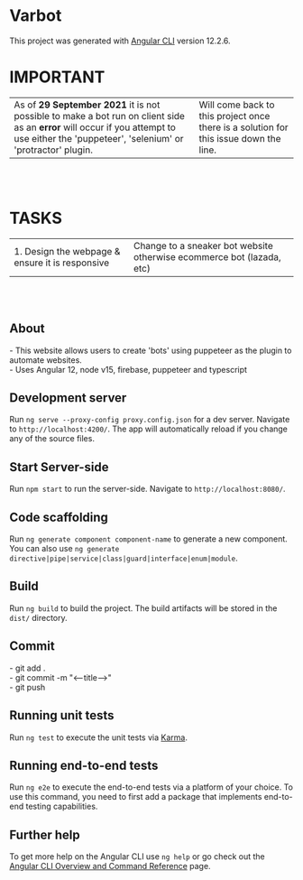 # Varbot

This project was generated with [Angular CLI](https://github.com/angular/angular-cli) version 12.2.6.

<h1>IMPORTANT</h1>
<table>
<tr>
  <td>
    As of <b>29 September 2021</b> it is not possible to make a bot run on client side as an <b>error</b> will occur if you attempt to use
    either the 'puppeteer', 'selenium' or 'protractor' plugin.
  </td>
  <td>
    Will come back to this project once there is a solution for this issue down the line.
  </td>
</tr>
</table>

<br><br>

<h1>TASKS</h1>
<table>
<tr>
  <td>
    1. Design the webpage & ensure it is responsive
  </td>
  <td>
    Change to a sneaker bot website otherwise ecommerce bot (lazada, etc)
  </td>
</tr>
</table>
<br><br>

<h2>About</h2>
- This website allows users to create 'bots' using puppeteer as the plugin to 
  automate websites.
<br>
- Uses Angular 12, node v15, firebase, puppeteer and typescript


## Development server

Run `ng serve --proxy-config proxy.config.json` for a dev server. Navigate to `http://localhost:4200/`. The app will automatically reload if you change any of the source files.

## Start Server-side

Run `npm start` to run the server-side. Navigate to `http://localhost:8080/`.

## Code scaffolding

Run `ng generate component component-name` to generate a new component. You can also use `ng generate directive|pipe|service|class|guard|interface|enum|module`.

## Build

Run `ng build` to build the project. The build artifacts will be stored in the `dist/` directory.

<h2>Commit</h2>
- git add . <br>
- git commit -m "<--title-->" <br>
- git push

## Running unit tests

Run `ng test` to execute the unit tests via [Karma](https://karma-runner.github.io).

## Running end-to-end tests

Run `ng e2e` to execute the end-to-end tests via a platform of your choice. To use this command, you need to first add a package that implements end-to-end testing capabilities.

## Further help

To get more help on the Angular CLI use `ng help` or go check out the [Angular CLI Overview and Command Reference](https://angular.io/cli) page.
